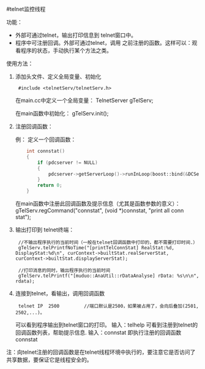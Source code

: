 
#telnet监控线程

功能：

- 外部可通过telnet，输出打印信息到 telnet窗口中。
- 程序中可注册回调。外部可通过telnet，调用 之前注册的函数。这样可以：观看程序的状态，手动执行某个方法之类。

使用方法：

1. 添加头文件、定义全局变量、初始化

		#include <telnetServ/telnetServ.h>

	在main.cc中定义一个全局变量：
		TelnetServer gTelServ;

	在main函数中初始化：
		gTelServ.init();

2. 注册回调函数：

	例：
	定义一个回调函数：
	```cpp
		int connstat()
		{
			if (pdcserver != NULL)
			{
				pdcserver->getServerLoop()->runInLoop(boost::bind(&DCServer::printTelConnStat, pdcserver));
			}
			return 0;
		}
	```
	在main函数中注册此回调函数及提示信息（尤其是函数参数的意义）：
		gTelServ.regCommand("connstat", (void *)connstat, "print all conn stat");

3. 输出打印到 telnet终端：

		//不输出程序执行的当前时间（一般在telnet回调函数中打印的，都不需要打印时间.）
		gTelServ.telPrintfNoTime("[printTelConnStat] RealStat:%d, DisplayStat:%d\n", curContext->builtStat.realServerStat, curContext->builtStat.displayServerStat);

		//打印消息的同时，输出程序执行的当前时间
		gTelServ.telPrintf("[muduo::AnaUtil::rDataAnalyse] rData: %s\n\n", rdata);

4. 连接到telnet，看输出，调用回调函数

		telnet IP  2500         //端口默认是2500，如果被占用了，会向后叠加(2501, 2502,...)。
	
	可以看到程序输出到telnet窗口的打印。
	输入：telhelp    可看到注册到telnet的回调函数列表，帮助提示信息.
	输入：connstat   即执行注册的回调函数connstat


注：向telnet注册的回调函数是在telnet线程环境中执行的，要注意它是否访问了共享数据，要保证它是线程安全的。

